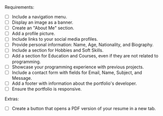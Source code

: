 Requirements:
- [ ] Include a navigation menu.
- [ ] Display an image as a banner.
- [ ] Create an "About Me" section.
- [ ] Add a profile picture.
- [ ] Include links to your social media profiles.
- [ ] Provide personal information: Name, Age, Nationality, and Biography.
- [ ] Include a section for Hobbies and Soft Skills.
- [ ] Add a section for Education and Courses, even if they are not related to programming.
- [ ] Showcase your programming experience with previous projects.
- [ ] Include a contact form with fields for Email, Name, Subject, and Message.
- [ ] Add a footer with information about the portfolio's developer.
- [ ] Ensure the portfolio is responsive.

Extras:
- [ ] Create a button that opens a PDF version of your resume in a new tab.
